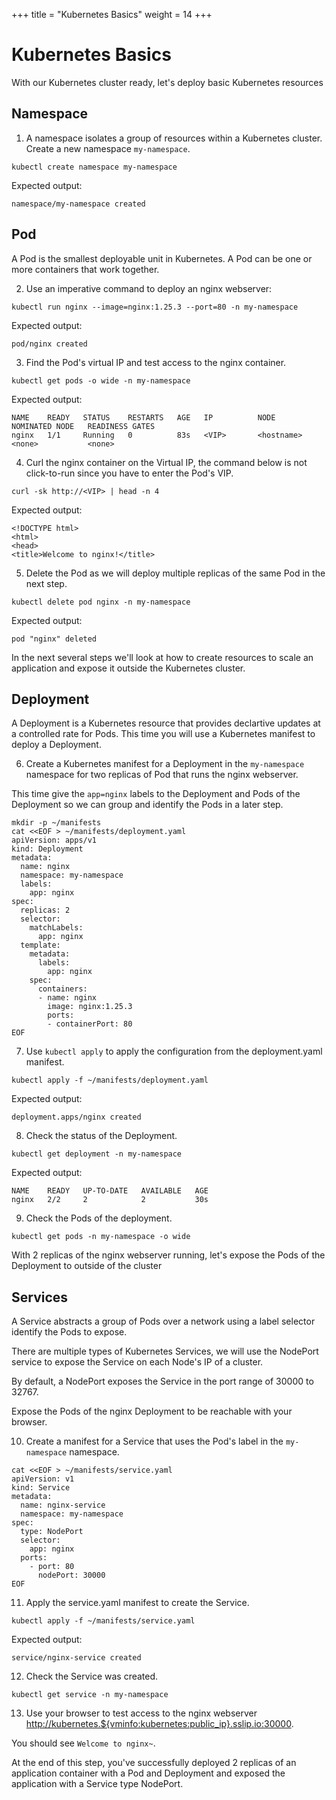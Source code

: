 +++
title = "Kubernetes Basics"
weight = 14
+++

# Kubernetes Basics

With our Kubernetes cluster ready, let's deploy basic Kubernetes resources

## Namespace

1. A namespace isolates a group of resources within a Kubernetes cluster.
Create a new namespace `my-namespace`.

```ctr:kubernetes
kubectl create namespace my-namespace
```

Expected output:

```
namespace/my-namespace created
```

## Pod

A Pod is the smallest deployable unit in Kubernetes. A Pod can be one or more containers that work together. 

2. Use an imperative command to deploy an nginx webserver:

```ctr:kubernetes
kubectl run nginx --image=nginx:1.25.3 --port=80 -n my-namespace
```

Expected output:

```shell
pod/nginx created
```

3. Find the Pod's virtual IP and test access to the nginx container.

```ctr:kubernetes
kubectl get pods -o wide -n my-namespace
```

Expected output:

```shell
NAME    READY   STATUS    RESTARTS   AGE   IP          NODE              NOMINATED NODE   READINESS GATES
nginx   1/1     Running   0          83s   <VIP>       <hostname>   <none>           <none>
```

4. Curl the nginx container on the Virtual IP, the command below is not click-to-run since you have to enter the Pod's VIP.

```
curl -sk http://<VIP> | head -n 4
```

Expected output:

```
<!DOCTYPE html>
<html>
<head>
<title>Welcome to nginx!</title>
```

5. Delete the Pod as we will deploy multiple replicas of the same Pod in the next step.

```ctr:kubernetes
kubectl delete pod nginx -n my-namespace
```

Expected output:

```shell
pod "nginx" deleted
```

In the next several steps we'll look at how to create resources to scale an application and expose it outside the Kubernetes cluster.

## Deployment

A Deployment is a Kubernetes resource that provides declartive updates at a controlled rate for Pods.
This time you will use a Kubernetes manifest to deploy a Deployment.

6. Create a Kubernetes manifest for a Deployment in the `my-namespace` namespace for two replicas of Pod that runs the nginx webserver.

This time give the `app=nginx` labels to the Deployment and Pods of the Deployment so we can group and identify the Pods in a later step.

```ctr:kubernetes
mkdir -p ~/manifests
cat <<EOF > ~/manifests/deployment.yaml
apiVersion: apps/v1
kind: Deployment
metadata:
  name: nginx
  namespace: my-namespace
  labels:
    app: nginx
spec:
  replicas: 2
  selector:
    matchLabels:
      app: nginx
  template:
    metadata:
      labels:
        app: nginx
    spec:
      containers:
      - name: nginx
        image: nginx:1.25.3
        ports:
        - containerPort: 80
EOF
```

7. Use `kubectl apply` to apply the configuration from the deployment.yaml manifest.

```ctr:kubernetes
kubectl apply -f ~/manifests/deployment.yaml
```

Expected output:

```shell
deployment.apps/nginx created
```

8. Check the status of the Deployment.

```ctr:kubernetes
kubectl get deployment -n my-namespace
```

Expected output:

```shell
NAME    READY   UP-TO-DATE   AVAILABLE   AGE
nginx   2/2     2            2           30s
```

9. Check the Pods of the deployment.

```ctr:kubernetes
kubectl get pods -n my-namespace -o wide
```

With 2 replicas of the nginx webserver running, let's expose the Pods of the Deployment to outside of the cluster

## Services

A Service abstracts a group of Pods over a network using a label selector identify the Pods to expose.

There are multiple types of Kubernetes Services, we will use the NodePort service to expose the Service on each Node's IP of a cluster.

By default, a NodePort exposes the Service in the port range of 30000 to 32767.

Expose the Pods of the nginx Deployment to be reachable with your browser.

10. Create a manifest for a Service that uses the Pod's label in the `my-namespace` namespace.

```ctr:kubernetes
cat <<EOF > ~/manifests/service.yaml
apiVersion: v1
kind: Service
metadata:
  name: nginx-service
  namespace: my-namespace
spec:
  type: NodePort
  selector:
    app: nginx
  ports:
    - port: 80
      nodePort: 30000
EOF
```

11. Apply the service.yaml manifest to create the Service.

```ctr:kubernetes
kubectl apply -f ~/manifests/service.yaml
```

Expected output:

```shell
service/nginx-service created
```

12. Check the Service was created.

```ctr:kubernetes
kubectl get service -n my-namespace
```

13. Use your browser to test access to the nginx webserver
<a href="http://kubernetes.${vminfo:kubernetes:public_ip}.sslip.io:30000" target="_blank">http://kubernetes.${vminfo:kubernetes:public_ip}.sslip.io:30000</a>.

You should see `Welcome to nginx~`.

At the end of this step, you've successfully deployed 2 replicas of an application container with a Pod and Deployment and exposed the application with a Service type NodePort.